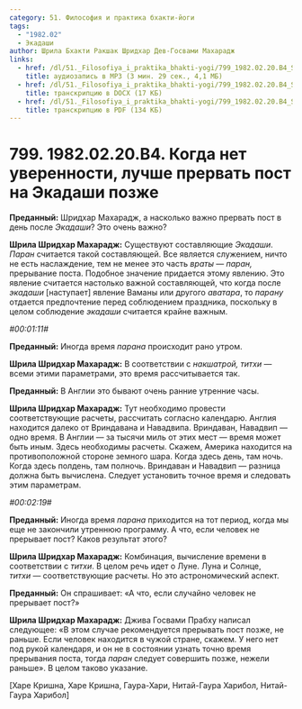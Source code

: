 ```yaml
---
category: 51. Философия и практика бхакти-йоги
tags:
  - "1982.02"
  - Экадаши
author: Шрила Бхакти Ракшак Шридхар Дев-Госвами Махарадж
links:
  - href: /dl/51._Filosofiya_i_praktika_bhakti-yogi/799_1982.02.20.B4_SridharMj_Kogda_net_uverennosti_luchshe_prervat_post_na_Jekadashi_pozzhe.mp3
    title: аудиозапись в MP3 (3 мин. 29 сек., 4,1 МБ)
  - href: /dl/51._Filosofiya_i_praktika_bhakti-yogi/799_1982.02.20.B4_SridharMj_Kogda_net_uverennosti_luchshe_prervat_post_na_Jekadashi_pozzhe.docx
    title: транскрипцию в DOCX (17 КБ)
  - href: /dl/51._Filosofiya_i_praktika_bhakti-yogi/799_1982.02.20.B4_SridharMj_Kogda_net_uverennosti_luchshe_prervat_post_na_Jekadashi_pozzhe.pdf
    title: транскрипцию в PDF (134 КБ)
---
```


# 799. 1982.02.20.B4. Когда нет уверенности, лучше прервать пост на Экадаши позже

**Преданный:** Шридхар Махарадж, а насколько важно прервать пост в день после *Экадаши*? Это очень важно?

**Шрила Шридхар Махарадж:** Существуют составляющие *Экадаши*. *Паран* считается такой составляющей. Все является служением, ничто не есть наслаждение, тем не менее это часть *враты* — *паран,* прерывание поста. Подобное значение придается этому явлению. Это явление считается настолько важной составляющей, что когда после *экадаши* [наступает] явление Ваманы или другого *аватара*, то *парану* отдается предпочтение перед соблюдением праздника, поскольку в целом соблюдение *экадаши* считается крайне важным.

*#00:01:11#*

**Преданный:** Иногда время *парана* происходит рано утром.

**Шрила Шридхар Махарадж:** В соответствии с *накшатрой, титхи* — всеми этими параметрами, это время рассчитывается так.

**Преданный:** В Англии это бывают очень ранние утренние часы.

**Шрила Шридхар Махарадж:** Тут необходимо провести соответствующие расчеты, рассчитать согласно календарю. Англия находится далеко от Вриндавана и Навадвипа. Вриндаван, Навадвип — одно время. В Англии — за тысячи миль от этих мест — время может быть иным. Здесь необходимы расчеты. Скажем, Америка находится на противоположной стороне земного шара. Когда здесь день, там ночь. Когда здесь полдень, там полночь. Вриндаван и Навадвип — разница должна быть вычислена. Следует установить точное время и следовать этим параметрам.

*#00:02:19#*

**Преданный:** Иногда время *парана* приходится на тот период, когда мы еще не закончили утреннюю программу. А что, если человек не прерывает пост? Каков результат этого?

**Шрила Шридхар Махарадж:** Комбинация, вычисление времени в соответствии с *титхи*. В целом речь идет о Луне. Луна и Солнце, *титхи* — соответствующие расчеты. Но это астрономический аспект.

**Преданный:** Он спрашивает: «А что, если случайно человек не прерывает пост?»

**Шрила Шридхар Махарадж:** Джива Госвами Прабху написал следующее: «В этом случае рекомендуется прерывать пост позже, не раньше. Если человек находится в чужой стране, скажем. У него нет под рукой календаря, и он не в состоянии узнать точно время прерывания поста, тогда *паран* следует совершить позже, нежели раньше». В целом таково указание.

[Харе Кришна, Харе Кришна, Гаура-Хари, Нитай-Гаура Харибол, Нитай-Гаура Харибол]

